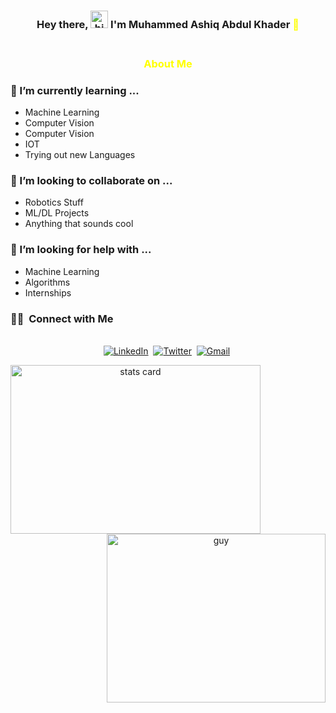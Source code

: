 <h3 align="center">Hey there, <img src="https://user-images.githubusercontent.com/1303154/88677602-1635ba80-d120-11ea-84d8-d263ba5fc3c0.gif" width="28px" alt="hi"> I'm Muhammed Ashiq Abdul Khader <span style="color:yellow;">🤩</span><br><br>
</h3>  

<h3 align="center" style="color:yellow;" >About Me</h3>

### 🌱 I’m currently learning ...
- Machine Learning
- Computer Vision
- Computer Vision
- IOT
- Trying out new Languages

### 👯 I’m looking to collaborate on ...
- Robotics Stuff
- ML/DL Projects
- Anything that sounds cool

### 🤔 I’m looking for help with ...
- Machine Learning
- Algorithms
- Internships
 
 <h3> 🤝🏻 &nbsp;Connect with Me </h3> 

<p align="center">
<br>
<a href="https://www.linkedin.com/in/muhammed-ashiq-abdul-khader/"><img src="https://img.shields.io/badge/linkedin-%230077B5.svg?&style=for-the-badge&logo=linkedin&logoColor=white" alt="LinkedIn" /></a>&nbsp;
<a href="https://twitter.com/__Ashiq__"><img src="https://img.shields.io/badge/Twitter-1DA1F2?style=for-the-badge&logo=twitter&logoColor=white" alt="Twitter" /></a>&nbsp;
<a href="mailto:ashiqabdulkhader@gmail.com?subject=Hola%20Jiji"><img src="https://img.shields.io/badge/gmail-%23D14836.svg?&style=for-the-badge&logo=gmail&logoColor=white" alt="Gmail"/></a>&nbsp;
</p>
 
<p>

<a align= "center" href="https://github.com/dataonatangent">
  <img alt= "stats card" height="270px" width="400" src="https://github-readme-stats.vercel.app/api?username=AshiqAbdulkhader&theme=cobalt&show_icons=true&count_private=true" />
  <img align="right" height="270px" alt="guy" width="350" src="https://i.pinimg.com/originals/e4/26/70/e426702edf874b181aced1e2fa5c6cde.gif" /> </a>

</p>
<br/>
